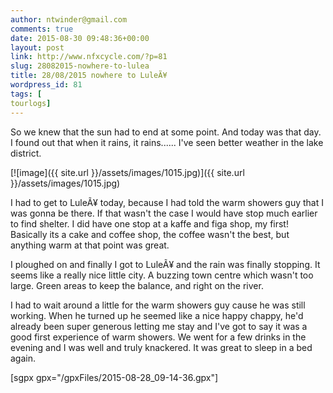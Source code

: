 ```yaml
---
author: ntwinder@gmail.com
comments: true
date: 2015-08-30 09:48:36+00:00
layout: post
link: http://www.nfxcycle.com/?p=81
slug: 28082015-nowhere-to-lulea
title: 28/08/2015 nowhere to LuleÃ¥
wordpress_id: 81
tags: [
tourlogs]
---
```


So we knew that the sun had to end at some point. And today was that day. I found out that when it rains, it rains...... I've seen better weather in the lake district. 


[![image]({{ site.url }}/assets/images/1015.jpg)]({{ site.url }}/assets/images/1015.jpg)



I had to get to LuleÃ¥ today, because I had told the warm showers guy that I was gonna be there. If that wasn't the case I would have stop much earlier to find shelter. I did have one stop at a kaffe and figa shop, my first! Basically its a cake and coffee shop, the coffee wasn't the best, but anything warm at that point was great. 

I ploughed on and finally I got to LuleÃ¥ and the rain was finally stopping. It seems like a really nice little city. A buzzing town centre which wasn't too large. Green areas to keep the balance, and right on the river. 

I had to wait around a little for the warm showers guy cause he was still working. When he turned up he seemed like a nice happy chappy, he'd already been super generous letting me stay and I've got to say it was a good first experience of warm showers. We went for a few drinks in the evening and I was well and truly knackered. It was great to sleep in a bed again.

[sgpx gpx="/gpxFiles/2015-08-28_09-14-36.gpx"]

